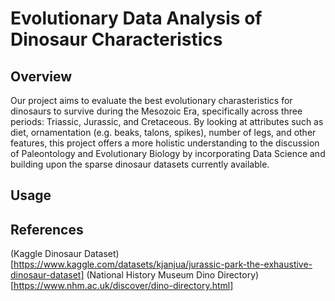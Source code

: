 # Evolutionary Data Analysis of Dinosaur Characteristics
## Overview
Our project aims to evaluate the best evolutionary charasteristics for dinosaurs to survive during the Mesozoic Era, specifically across three periods: Triassic, Jurassic, and Cretaceous. By looking at attributes such as diet, ornamentation (e.g. beaks, talons, spikes), number of legs, and other features, this project offers a more holistic understanding to the discussion of Paleontology and Evolutionary Biology by incorporating Data Science and building upon the sparse dinosaur datasets currently available.

## Usage


## References
(Kaggle Dinosaur Dataset)[https://www.kaggle.com/datasets/kjanjua/jurassic-park-the-exhaustive-dinosaur-dataset]
(National History Museum Dino Directory)[https://www.nhm.ac.uk/discover/dino-directory.html]
